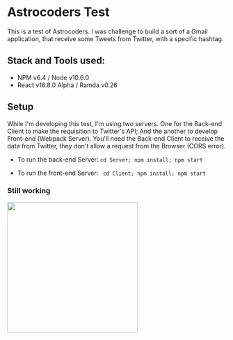 # Astrocoders Test 

This is a test of Astrocoders. I was challenge to build a sort of a Gmail application, that receive some Tweets from Twitter, with a specific hashtag.

## Stack and Tools used:

- NPM v6.4 / Node v10.6.0
- React v16.8.0 Alpha / Ramda v0.26

## Setup

While I'm developing this test, I'm using two servers. One for the Back-end Client to make the requisition to Twitter's API; And the another to develop Front-end (Webpack Server). You'll need the Back-end Client to receive the data from Twitter, they don't allow a request from the Browser (CORS error).

- To run the back-end Server: `` cd Server; npm install; npm start ``

- To run the front-end Server: `` cd Client; npm install; npm start``

### Still working

<img src="https://media.giphy.com/media/tn3kTJo4P4y1G/giphy.gif" width="300" height="300">